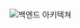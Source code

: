 ![백엔드 아키텍쳐](https://github.com/almaeng2/server/assets/110841041/db0c6315-73da-41d7-a96a-8bc0e7e42259)
